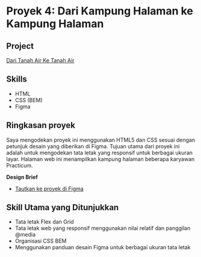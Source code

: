 # Proyek 4: Dari Kampung Halaman ke Kampung Halaman

## Project

[Dari Tanah Air Ke Tanah Air](https://mikeofmay.github.io/web_project_3_id/)

## Skills

- HTML
- CSS (BEM)
- Figma

## Ringkasan proyek

Saya mengodekan proyek ini menggunakan HTML5 dan CSS sesuai dengan petunjuk desain yang diberikan di Figma. Tujuan utama dari proyek ini adalah untuk mengodekan tata letak yang responsif untuk berbagai ukuran layar. Halaman web ini menampilkan kampung halaman beberapa karyawan Practicum.

**Design Brief**

- [Tautkan ke proyek di Figma](https://www.figma.com/file/1zCYcflj6BJx5VqOvXU9nb/Sprint-3-From-Homeland-to-Homeland-desktop-mobile?node-id=0%3A1)

## Skill Utama yang Ditunjukkan

- Tata letak Flex dan Grid
- Tata letak web yang responsif menggunakan nilai relatif dan panggilan @media
- Organisasi CSS BEM
- Menggunakan panduan desain Figma untuk berbagai ukuran tata letak
